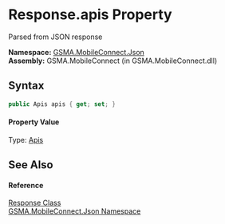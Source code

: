 Response.apis Property
======================
Parsed from JSON response

**Namespace:** [GSMA.MobileConnect.Json][1]  
**Assembly:** GSMA.MobileConnect (in GSMA.MobileConnect.dll)

Syntax
------

```csharp
public Apis apis { get; set; }
```

#### Property Value
Type: [Apis][2]

See Also
--------

#### Reference
[Response Class][3]  
[GSMA.MobileConnect.Json Namespace][1]  

[1]: ../README.md
[2]: ../Apis/README.md
[3]: README.md
[4]: ../../_icons/Help.png